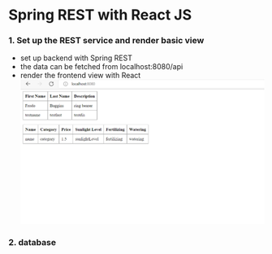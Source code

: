 # Spring REST with React JS

### 1. Set up the REST service and render basic view
- set up backend with Spring REST 
- the data can be fetched from localhost:8080/api
- render the frontend view with React 
![show plants info](images/plants.png?raw=true "plants_table_page")


### 2. database
